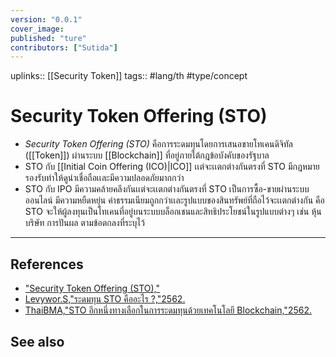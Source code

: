 ```yaml
---
version: "0.0.1"
cover_image:
published: "ture"
contributors: ["Sutida"]
---
```

uplinks:: [[Security Token]]
tags:: #lang/th #type/concept

# Security Token Offering (STO)
- *Security Token Offering (STO)* คือการระดมทุนโดยการเสนอขายโทเคนดิจิทัล ([[Token]]) ผ่านระบบ [[Blockchain]] ที่อยู่ภายใต้กฎข้อบังคับของรัฐบาล 
- STO กับ [[Initial Coin Offering (ICO)|ICO]] เเต่จะเเตกต่างกันตรงที่ STO มีกฎหมายรองรับทำให้ดูน่าเชื่อถือเเละมีความปลอดภัยมากกว่า 
- STO กับ IPO มีความคล้ายคลึงกันเเต่จะเเตกต่างกันตรงที่ STO เป็นการซื้อ-ขายผ่านระบบออนไลน์ มีความหยืดหยุ่น ค่าธรรมเนียมถูกกว่าเเละรูปแบบของสินทรัพย์ที่ถือไว้จะเเตกต่างกัน คือ STO จะให้ผู้ลงทุนเป็นโทเคนที่อยู่บนระบบบล็อกเชนและสิทธิประโยชน์ในรูปแบบต่างๆ เช่น หุ้นบริษัท การปันผล ตามข้อตกลงที่ระบุไว้ 
 
---
## References
- ["Security Token Offering (STO),"](https://www.moneyland.ch/en/security-token-offering-definition)
- [Levywor.S,"ระดมทุน STO คืออะไร ?,"2562.](https://medium.com/pooldax/%E0%B8%A3%E0%B8%B0%E0%B8%94%E0%B8%A1%E0%B8%97%E0%B8%B8%E0%B8%99-sto-%E0%B8%84%E0%B8%B7%E0%B8%AD%E0%B8%AD%E0%B8%B0%E0%B9%84%E0%B8%A3-d8550f86e42)
- [ThaiBMA,"STO อีกหนึ่งทางเลือกในการระดมทุนด้วยเทคโนโลยี Blockchain,"2562.](https://www.thaibma.or.th/EN/Investors/Individual/Blog/2019/03052019.aspx)
## See also



